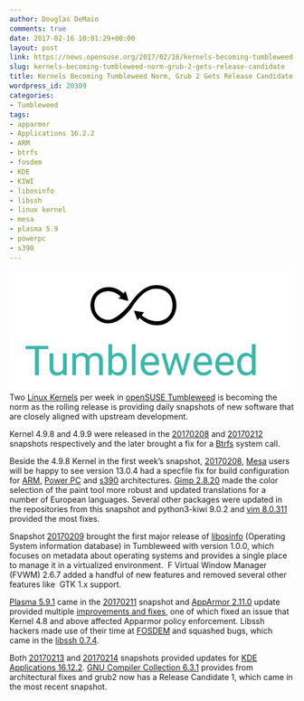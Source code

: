 ```yaml
---
author: Douglas DeMaio
comments: true
date: 2017-02-16 10:01:29+00:00
layout: post
link: https://news.opensuse.org/2017/02/16/kernels-becoming-tumbleweed-norm-grub-2-gets-release-candidate/
slug: kernels-becoming-tumbleweed-norm-grub-2-gets-release-candidate
title: Kernels Becoming Tumbleweed Norm, Grub 2 Gets Release Candidate
wordpress_id: 20309
categories:
- Tumbleweed
tags:
- apparmor
- Applications 16.2.2
- ARM
- btrfs
- fosdem
- KDE
- KIWI
- libosinfo
- libssh
- linux kernel
- mesa
- plasma 5.9
- powerpc
- s390
---
```


![](/wp-content/uploads/2016/05/Tumbleweed-black-green.png)Two [Linux Kernels](https://www.kernel.org/) per week in [openSUSE Tumbleweed](https://en.opensuse.org/Portal:Tumbleweed) is becoming the norm as the rolling release is providing daily snapshots of new software that are closely aligned with upstream development.

Kernel 4.9.8 and 4.9.9 were released in the [20170208](https://lists.opensuse.org/opensuse-factory/2017-02/msg00252.html) and [20170212](https://lists.opensuse.org/opensuse-factory/2017-02/msg00381.html) snapshots respectively and the later brought a fix for a [Btrfs](https://btrfs.wiki.kernel.org/index.php/Main_Page) system call.

Beside the 4.9.8 Kernel in the first week’s snapshot, [20170208](https://lists.opensuse.org/opensuse-factory/2017-02/msg00252.html), [Mesa](https://mesa3d.org/) users will be happy to see version 13.0.4 had a specfile fix for build configuration for [ARM](https://www.arm.com/), [Power PC](https://en.wikipedia.org/wiki/PowerPC) and [s390](//linux.s390.org/) architectures. [Gimp 2.8.20](https://www.gimp.org/news/2017/02/01/gimp-2-8-20-released/) made the color selection of the paint tool more robust and updated translations for a number of European languages. Several other packages were updated in the repositories from this snapshot and python3-kiwi 9.0.2 and [vim 8.0.311](//usevim.com/2016/09/12/vim-8-0) provided the most fixes.

Snapshot [20170209](https://lists.opensuse.org/opensuse-factory/2017-02/msg00303.html) brought the first major release of [libosinfo](https://libosinfo.org/) (Operating System information database) in Tumbleweed with version 1.0.0, which focuses on metadata about operating systems and provides a single place to manage it in a virtualized environment.  F Virtual Window Manager (FVWM) 2.6.7 added a handful of new features and removed several other features like  GTK 1.x support.

[Plasma 5.9.1](https://community.kde.org/Schedules/Plasma_5) came in the [20170211](https://lists.opensuse.org/opensuse-factory/2017-02/msg00342.html) snapshot and [AppArmor 2.11.0](https://launchpad.net/apparmor/+milestone/2.11) update provided multiple [improvements and fixes](//wiki.apparmor.net/index.php/ReleaseNotes_2_11), one of which fixed an issue that Kernel 4.8 and above affected Apparmor policy enforcement. Libssh hackers made use of their time at [FOSDEM](https://fosdem.org/2017/) and squashed bugs, which came in the [libssh 0.7.4](https://www.libssh.org/2017/02/03/libssh-0-7-4/).<!-- more -->

Both [20170213](https://lists.opensuse.org/opensuse-factory/2017-02/msg00414.html) and [20170214](https://lists.opensuse.org/opensuse-factory/2017-02/msg00449.html) snapshots provided updates for [KDE Applications 16.12.2](https://www.kde.org/announcements/announce-applications-16.12.2.php). [GNU Compiler Collection 6.3.1](https://gcc.gnu.org/) provides from architectural fixes and grub2 now has a Release Candidate 1, which came in the most recent snapshot.
